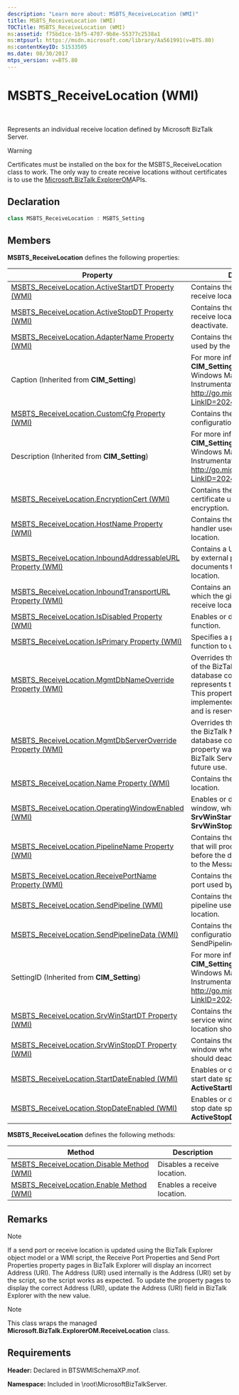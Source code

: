 ```yaml
---
description: "Learn more about: MSBTS_ReceiveLocation (WMI)"
title: MSBTS_ReceiveLocation (WMI)
TOCTitle: MSBTS_ReceiveLocation (WMI)
ms:assetid: f75bd1ce-1bf5-4707-9b8e-55377c2538a1
ms:mtpsurl: https://msdn.microsoft.com/library/Aa561991(v=BTS.80)
ms:contentKeyID: 51533505
ms.date: 08/30/2017
mtps_version: v=BTS.80
---
```


# MSBTS\_ReceiveLocation (WMI)

 

Represents an individual receive location defined by Microsoft BizTalk Server.


> [!WARNING]
> <P>Certificates must be installed on the box for the MSBTS_ReceiveLocation class to work. The only way to create receive locations without certificates is to use the <A href="https://msdn.microsoft.com/library/microsoft.biztalk.explorerom.aspx">Microsoft.BizTalk.ExplorerOM</A>APIs.</P>



## Declaration

```C#
class MSBTS_ReceiveLocation : MSBTS_Setting  
```

## Members

**MSBTS\_ReceiveLocation** defines the following properties:

<table>
<thead>
<tr class="header">
<th>Property</th>
<th>Description</th>
</tr>
</thead>
<tbody>
<tr class="odd">
<td><a href="msbts-receivelocation-activestartdt-property-wmi.md">MSBTS_ReceiveLocation.ActiveStartDT Property (WMI)</a></td>
<td>Contains the date when the receive location should activate.</td>
</tr>
<tr class="even">
<td><a href="msbts-receivelocation-activestopdt-property-wmi.md">MSBTS_ReceiveLocation.ActiveStopDT Property (WMI)</a></td>
<td>Contains the date when the receive location should deactivate.</td>
</tr>
<tr class="odd">
<td><a href="msbts-receivelocation-adaptername-property-wmi.md">MSBTS_ReceiveLocation.AdapterName Property (WMI)</a></td>
<td>Contains the name of the adapter used by the receive location.</td>
</tr>
<tr class="even">
<td>Caption (Inherited from <strong>CIM_Setting</strong>)</td>
<td>For more information about the <strong>CIM_Setting</strong> class, see the Windows Management Instrumentation documentation at <a href="http://go.microsoft.com/fwlink/p/?linkid=20246">http://go.microsoft.com/fwlink/p/?LinkID=20246</a>.</td>
</tr>
<tr class="odd">
<td><a href="msbts-receivelocation-customcfg-property-wmi.md">MSBTS_ReceiveLocation.CustomCfg Property (WMI)</a></td>
<td>Contains the adapter-specific configuration in XML format.</td>
</tr>
<tr class="even">
<td>Description (Inherited from <strong>CIM_Setting</strong>)</td>
<td>For more information about the <strong>CIM_Setting</strong> class, see the Windows Management Instrumentation documentation at <a href="http://go.microsoft.com/fwlink/p/?linkid=20246">http://go.microsoft.com/fwlink/p/?LinkID=20246</a>.</td>
</tr>
<tr class="odd">
<td><a href="msbts-receivelocation-encryptioncert-wmi.md">MSBTS_ReceiveLocation.EncryptionCert (WMI)</a></td>
<td>Contains the Name of the certificate used for outbound encryption.</td>
</tr>
<tr class="even">
<td><a href="msbts-receivelocation-hostname-property-wmi.md">MSBTS_ReceiveLocation.HostName Property (WMI)</a></td>
<td>Contains the name of the receive handler used by the receive location.</td>
</tr>
<tr class="odd">
<td><a href="msbts-receivelocation-inboundaddressableurl-property-wmi.md">MSBTS_ReceiveLocation.InboundAddressableURL Property (WMI)</a></td>
<td>Contains a URL that can be used by external parties to send documents to the receive location.</td>
</tr>
<tr class="even">
<td><a href="msbts-receivelocation-inboundtransporturl-property-wmi.md">MSBTS_ReceiveLocation.InboundTransportURL Property (WMI)</a></td>
<td>Contains an adapter-specific URL which the given instance of the receive location is listening to.</td>
</tr>
<tr class="odd">
<td><a href="msbts-receivelocation-isdisabled-property-wmi.md">MSBTS_ReceiveLocation.IsDisabled Property (WMI)</a></td>
<td>Enables or disables a receive function.</td>
</tr>
<tr class="even">
<td><a href="msbts-receivelocation-isprimary-property-wmi.md">MSBTS_ReceiveLocation.IsPrimary Property (WMI)</a></td>
<td>Specifies a primary receive function to use for correlation.</td>
</tr>
<tr class="odd">
<td><a href="msbts-receivelocation-mgmtdbnameoverride-property-wmi.md">MSBTS_ReceiveLocation.MgmtDbNameOverride Property (WMI)</a></td>
<td>Overrides the initial catalog part of the BizTalk Management database connect string, and represents the database name. This property was not implemented for BizTalk Server and is reserved for future use.</td>
</tr>
<tr class="even">
<td><a href="msbts-receivelocation-mgmtdbserveroverride-property-wmi.md">MSBTS_ReceiveLocation.MgmtDbServerOverride Property (WMI)</a></td>
<td>Overrides the data source part of the BizTalk Management database connect string. This property was not implemented for BizTalk Server and is reserved for future use.</td>
</tr>
<tr class="odd">
<td><a href="msbts-receivelocation-name-property-wmi.md">MSBTS_ReceiveLocation.Name Property (WMI)</a></td>
<td>Contains the name of the receive location.</td>
</tr>
<tr class="even">
<td><a href="msbts-receivelocation-operatingwindowenabled-wmi.md">MSBTS_ReceiveLocation.OperatingWindowEnabled (WMI)</a></td>
<td>Enables or disables a service window, which is defined by the <strong>SrvWinStartDT</strong> and <strong>SrvWinStopDT</strong> properties.</td>
</tr>
<tr class="odd">
<td><a href="msbts-receivelocation-pipelinename-property-wmi.md">MSBTS_ReceiveLocation.PipelineName Property (WMI)</a></td>
<td>Contains the name of the pipeline that will process the document before the document is submitted to the MessageBox database.</td>
</tr>
<tr class="even">
<td><a href="msbts-receivelocation-receiveportname-property-wmi.md">MSBTS_ReceiveLocation.ReceivePortName Property (WMI)</a></td>
<td>Contains the name of the receive port used by the receive location.</td>
</tr>
<tr class="odd">
<td><a href="msbts-receivelocation-sendpipeline-wmi.md">MSBTS_ReceiveLocation.SendPipeline (WMI)</a></td>
<td>Contains the name of the send pipeline used by the receive location.</td>
</tr>
<tr class="even">
<td><a href="msbts-receivelocation-sendpipelinedata-wmi.md">MSBTS_ReceiveLocation.SendPipelineData (WMI)</a></td>
<td>Contains the custom configuration data for the SendPipeline in XML format.</td>
</tr>
<tr class="odd">
<td>SettingID (Inherited from <strong>CIM_Setting</strong>)</td>
<td>For more information about the <strong>CIM_Setting</strong> class, see the Windows Management Instrumentation documentation at <a href="http://go.microsoft.com/fwlink/p/?linkid=20246">http://go.microsoft.com/fwlink/p/?LinkID=20246</a>.</td>
</tr>
<tr class="even">
<td><a href="msbts-receivelocation-srvwinstartdt-property-wmi.md">MSBTS_ReceiveLocation.SrvWinStartDT Property (WMI)</a></td>
<td>Contains the start time of a service window when the receive location should activate.</td>
</tr>
<tr class="odd">
<td><a href="msbts-receivelocation-srvwinstopdt-property-wmi.md">MSBTS_ReceiveLocation.SrvWinStopDT Property (WMI)</a></td>
<td>Contains the end time of a service window when the receive location should deactivate.</td>
</tr>
<tr class="even">
<td><a href="msbts-receivelocation-startdateenabled-wmi.md">MSBTS_ReceiveLocation.StartDateEnabled (WMI)</a></td>
<td>Enables or disables the active start date specified by <strong>ActiveStartDT</strong> property.</td>
</tr>
<tr class="odd">
<td><a href="msbts-receivelocation-stopdateenabled-wmi.md">MSBTS_ReceiveLocation.StopDateEnabled (WMI)</a></td>
<td>Enables or disables the active stop date specified by <strong>ActiveStopDT</strong> property.</td>
</tr>
</tbody>
</table>


**MSBTS\_ReceiveLocation** defines the following methods:

<table>
<thead>
<tr class="header">
<th>Method</th>
<th>Description</th>
</tr>
</thead>
<tbody>
<tr class="odd">
<td><a href="msbts-receivelocation-disable-method-wmi.md">MSBTS_ReceiveLocation.Disable Method (WMI)</a></td>
<td>Disables a receive location.</td>
</tr>
<tr class="even">
<td><a href="msbts-receivelocation-enable-method-wmi.md">MSBTS_ReceiveLocation.Enable Method (WMI)</a></td>
<td>Enables a receive location.</td>
</tr>
</tbody>
</table>


## Remarks


> [!NOTE]
> <P>If a send port or receive location is updated using the BizTalk Explorer object model or a WMI script, the Receive Port Properties and Send Port Properties property pages in BizTalk Explorer will display an incorrect Address (URI). The Address (URI) used internally is the Address (URI) set by the script, so the script works as expected. To update the property pages to display the correct Address (URI), update the Address (URI) field in BizTalk Explorer with the new value.</P>




> [!NOTE]
> <P>This class wraps the managed <STRONG>Microsoft.BizTalk.ExplorerOM.ReceiveLocation</STRONG> class.</P>



## Requirements

**Header:** Declared in BTSWMISchemaXP.mof.

**Namespace:** Included in \\root\\MicrosoftBizTalkServer.

